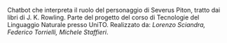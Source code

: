 Chatbot che interpreta il ruolo del personaggio di Severus Piton, tratto dai libri di J. K. Rowling.
Parte del progetto del corso di Tecnologie del Linguaggio Naturale presso UniTO.
Realizzato da: *Lorenzo Sciandra, Federico Torrielli, Michele Staffieri*.
